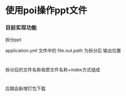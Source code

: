 # 使用poi操作ppt文件

### 目前实现功能
拆分ppt 

application.yml 文件中的 file.out.path 为拆分后 输出位置
#
拆分后的文件名称收原文件名称+index方式组成
#
后期会新增打包下载